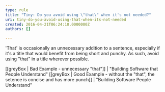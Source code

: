 ```yaml
---
type: rule
title: "Tiny: Do you avoid using \"that\" when it's not needed?"
uri: tiny-do-you-avoid-using-that-when-its-not-needed
created: 2016-04-21T06:24:10.0000000Z
authors: []

---
```


'That' is occasionally an unnecessary addition to a sentence, especially if it's a title that would benefit from being short and punchy. As such, avoid using "that" in a title wherever possible.

[[greyBox | Bad Example - unnecessary "that"]]
|  "Building Software that People Understand"
[[greyBox | Good Example - without the "that", the setence is concise and has more punch]]
|  "Building Software People Understand"
